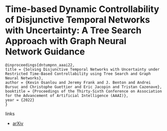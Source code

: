 # Time-based Dynamic Controllability of Disjunctive Temporal Networks with Uncertainty: A Tree Search Approach with Graph Neural Network Guidance

```
@inproceedings{dntumpnn_aaai22,
title = {Solving Disjunctive Temporal Networks with Uncertainty under Restricted Time-Based Controllability using Tree Search and Graph Neural Networks},
author = {Kevin Osanlou and Jeremy Frank and J. Benton and Andrei Bursuc and Christophe Guettier and Eric Jacopin and Tristan Cazenave},
booktitle = {Proceedings of the Thirty-Sixth Conference on Association for the Advancement of Artificial Intelligence (AAAI)},
year = {2022}
}
```

links
- [arXiv](https://arxiv.org/abs/2108.01068)
